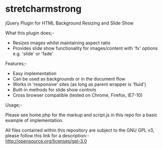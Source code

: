 stretcharmstrong
================

jQuery Plugin for HTML Background Resizing and Slide Show

What this plugin does;-

- Resizes images whilst maintaining aspect ratio
- Provides slide show functionality for images/content with 'fx' options e.g. 'slide' or 'fade'

Features;-

- Easy implementation
- Can be used as backgrounds or in the document flow
- Works in 'responsive' sites (as long as parent wrapper is 'fluid')
- Built-in methods for slide show controls
- Cross browser compatible (tested on Chrome, Firefox, IE7-10)

Usage;-

Please see home.php for the markup and script.js in this repo for a basic example of implementation.

All files contained within this repository are subject to the GNU GPL v3, please follow this link for a description:-
http://opensource.org/licenses/gpl-3.0


  

